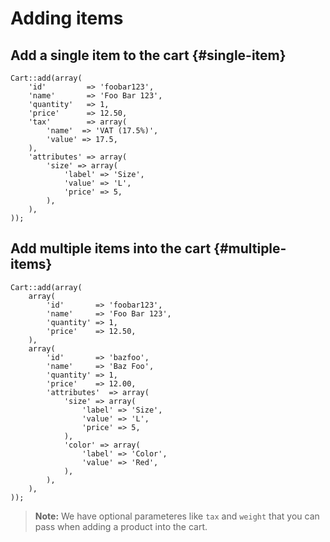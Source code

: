 # Adding items

## Add a single item to the cart {#single-item}

	Cart::add(array(
		'id'         => 'foobar123',
		'name'       => 'Foo Bar 123',
		'quantity'   => 1,
		'price'      => 12.50,
		'tax'        => array(
			'name'  => 'VAT (17.5%)',
			'value' => 17.5,
		),
		'attributes' => array(
			'size' => array(
				'label' => 'Size',
				'value' => 'L',
				'price' => 5,
			),
		),
	));


## Add multiple items into the cart {#multiple-items}

	Cart::add(array(
		array(
			'id'       => 'foobar123',
			'name'     => 'Foo Bar 123',
			'quantity' => 1,
			'price'    => 12.50,
		),
		array(
			'id'       => 'bazfoo',
			'name'     => 'Baz Foo',
			'quantity' => 1,
			'price'    => 12.00,
			'attributes'  => array(
				'size' => array(
					'label' => 'Size',
					'value' => 'L',
					'price' => 5,
				),
				'color' => array(
					'label' => 'Color',
					'value' => 'Red',
				),
			),
		),
	));


> **Note:** We have optional parameteres like `tax` and `weight` that you can pass
	when adding a product into the cart.

